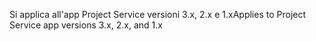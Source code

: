 <span data-ttu-id="3923e-101">Si applica all'app Project Service versioni 3.x, 2.x e 1.x</span><span class="sxs-lookup"><span data-stu-id="3923e-101">Applies to Project Service app versions 3.x, 2.x, and 1.x</span></span>
